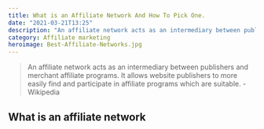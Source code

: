 ```yaml
---
title: What is an Affiliate Network And How To Pick One.
date: "2021-03-21T13:25"
description: "An affiliate network acts as an intermediary between publishers and merchant affiliate programs. It allows website publishers to more easily find and participate in affiliate programs which are suitable."
category: Affiliate marketing
heroimage: Best-Affiliate-Networks.jpg
---
```


> An affiliate network acts as an intermediary between publishers and merchant affiliate programs. It allows website publishers to more easily find and participate in affiliate programs which are suitable. -Wikipedia

## What is an affiliate network
